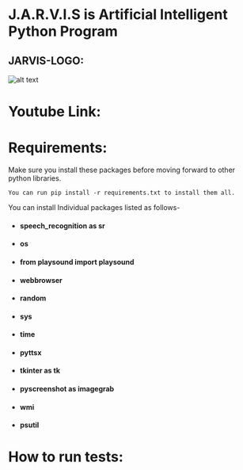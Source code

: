 # J.A.R.V.I.S is Artificial Intelligent Python Program


## JARVIS-LOGO: 

![alt text](https://github.com/SOUMYARANJANBISWAL/J-A-R-V-I-S/blob/master/JARVIS.png)


# Youtube Link:

# Requirements:
 Make sure you install these packages before moving forward to other python libraries.
 
 `You can run pip install -r requirements.txt to install them all.`
 
 You can install Individual packages listed as follows-
 
* #### speech_recognition as sr


* #### os


* #### from playsound import playsound


* #### webbrowser


* ####  random


* ####  sys


* ####  time

* ####  pyttsx


* ####  tkinter as tk


* #### pyscreenshot as imagegrab


* #### wmi


* #### psutil


# How to run tests:
 

